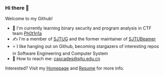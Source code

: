 ### Hi there 👋

<!--
**cascades-sjtu/cascades-sjtu** is a ✨ _special_ ✨ repository because its `README.md` (this file) appears on your GitHub profile.

Here are some ideas to get you started:

- 🔭 I’m currently working on ...
- 🌱 I’m currently learning ...
- 👯 I’m looking to collaborate on ...
- 🤔 I’m looking for help with ...
- 💬 Ask me about ...
- 📫 How to reach me: ...
- 😄 Pronouns: ...
- ⚡ Fun fact: ...
-->
Welcome to my Github!
<!-- - 👨‍🎓 I'm an undergraduate student in [SJTU-CSE-MISL](https://github.com/MISL-SJTU) -->
- 📓 I'm currently learning binary security and program analysis in CTF team [Ph0t1n1a](https://ctftime.org/team/55197/)
- ✍️ I'm a member of [SJTUG](https://github.com/sjtug) and the former maintainer of [SJTUBeamer](https://github.com/sjtug/SJTUBeamer)
- ⭐ I like hanging out on Github, becoming stargazers of interesting repos in Software Engineering and Computer System
- 📧 How to reach me: cascades@sjtu.edu.cn

Interested? Visit my [Homepage](https://cascades-sjtu.github.io/) and [Resume](https://rxresu.me/cascades/resume-en) for more info.

<!-- ![Anurag's GitHub stats](https://github-readme-stats.vercel.app/api?username=cascades-sjtu&show_icons=true&theme=radical) -->
